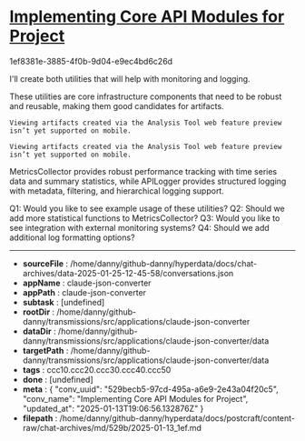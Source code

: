 # [Implementing Core API Modules for Project](https://claude.ai/chat/529becb5-97cd-495a-a6e9-2e43a04f20c5)

1ef8381e-3885-4f0b-9d04-e9ec4bd6c26d

 I'll create both utilities that will help with monitoring and logging.

<antThinking>These utilities are core infrastructure components that need to be robust and reusable, making them good candidates for artifacts.</antThinking>
```
Viewing artifacts created via the Analysis Tool web feature preview isn’t yet supported on mobile.
```


```
Viewing artifacts created via the Analysis Tool web feature preview isn’t yet supported on mobile.
```



MetricsCollector provides robust performance tracking with time series data and summary statistics, while APILogger provides structured logging with metadata, filtering, and hierarchical logging support.

Q1: Would you like to see example usage of these utilities?
Q2: Should we add more statistical functions to MetricsCollector?
Q3: Would you like to see integration with external monitoring systems?
Q4: Should we add additional log formatting options?

---

* **sourceFile** : /home/danny/github-danny/hyperdata/docs/chat-archives/data-2025-01-25-12-45-58/conversations.json
* **appName** : claude-json-converter
* **appPath** : claude-json-converter
* **subtask** : [undefined]
* **rootDir** : /home/danny/github-danny/transmissions/src/applications/claude-json-converter
* **dataDir** : /home/danny/github-danny/transmissions/src/applications/claude-json-converter/data
* **targetPath** : /home/danny/github-danny/transmissions/src/applications/claude-json-converter/data
* **tags** : ccc10.ccc20.ccc30.ccc40.ccc50
* **done** : [undefined]
* **meta** : {
  "conv_uuid": "529becb5-97cd-495a-a6e9-2e43a04f20c5",
  "conv_name": "Implementing Core API Modules for Project",
  "updated_at": "2025-01-13T19:06:56.132876Z"
}
* **filepath** : /home/danny/github-danny/hyperdata/docs/postcraft/content-raw/chat-archives/md/529b/2025-01-13_1ef.md